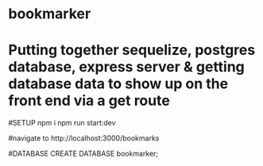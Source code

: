 # bookmarker
# Putting together sequelize, postgres database, express server & getting database data to show up on the front end via a get route

#SETUP
npm i 
npm run start:dev

#navigate to http://localhost:3000/bookmarks

#DATABASE
CREATE DATABASE bookmarker;

